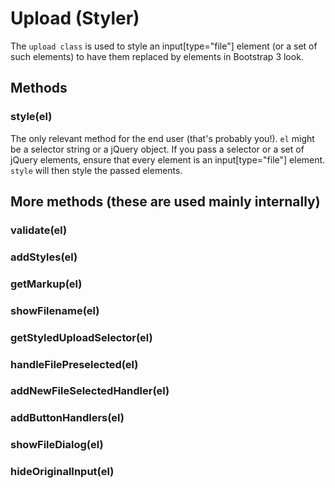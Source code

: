 # Upload (Styler)

The ``upload class`` is used to style an input[type="file"] element (or a set of
such elements) to have them replaced by elements in Bootstrap 3 look.

## Methods

### style(el)

The only relevant method for the end user (that's probably you!).
``el`` might be a selector string or a jQuery object. If you pass a selector
or a set of jQuery elements, ensure that every element is an input[type="file"]
element.
``style`` will then style the passed elements.

## More methods (these are used mainly internally)

### validate(el)
### addStyles(el)
### getMarkup(el)
### showFilename(el)
### getStyledUploadSelector(el)
### handleFilePreselected(el)
### addNewFileSelectedHandler(el)
### addButtonHandlers(el)
### showFileDialog(el)
### hideOriginalInput(el)
